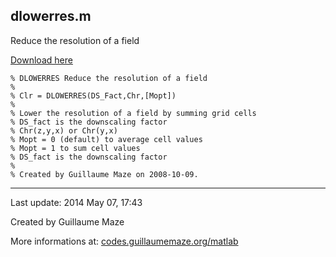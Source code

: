 ## dlowerres.m ##
Reduce the resolution of a field

[Download here](http://guillaumemaze.googlecode.com/svn/trunk/matlab/codes/geophysic/dlowerres.m)

```
% DLOWERRES Reduce the resolution of a field
%
% Clr = DLOWERRES(DS_Fact,Chr,[Mopt])
%
% Lower the resolution of a field by summing grid cells
% DS_fact is the downscaling factor
% Chr(z,y,x) or Chr(y,x)
% Mopt = 0 (default) to average cell values
% Mopt = 1 to sum cell values
% DS_fact is the downscaling factor
%
% Created by Guillaume Maze on 2008-10-09.
```

---

Last update: 2014 May 07, 17:43

Created by Guillaume Maze

More informations at: [codes.guillaumemaze.org/matlab](http://codes.guillaumemaze.org/matlab)